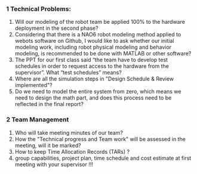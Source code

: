 ### 1 Technical Problems:
1. Will our modeling of the robot team be applied 100% to the hardware deployment in the second phase?
2. Considering that there is a NAO6 robot modeling method applied to webots software on Github, I would like to ask whether our initial modeling work, including robot physical modeling and behavior modeling, is recommended to be done with MATLAB or other software?
3. The PPT for our first class said “the team have to develop test schedules in order to request access to the hardware from the supervisor”. What “test schedules” means?
4. Where are all the simulation steps in "Design Schedule & Review implemented"?
5. Do we need to model the entire system from zero, which means we need to design the math part, and does this process need to be reflected in the final report?

### 2 Team Management
1. Who will take meeting minutes of our team?
2. How the "Technical progress and Team work" will be assessed in the meeting, will it be marked?
3. How to keep Time Allocation Records (TARs) ?
4. group capabilities, project plan, time schedule and cost estimate at first meeting with your supervisor !!!